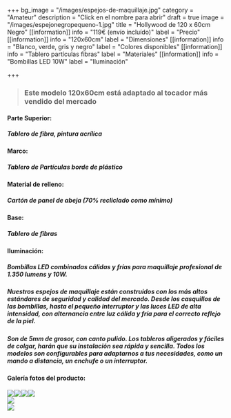 +++
bg_image = "/images/espejos-de-maquillaje.jpg"
category = "Amateur"
description = "Click en el nombre para abrir"
draft = true
image = "/images/espejonegropequeno-1.jpg"
title = "Hollywood de 120 x 60cm Negro"
[[information]]
info = "119€ (envío incluído)"
label = "Precio"
[[information]]
info = "120x60cm"
label = "Dimensiones"
[[information]]
info = "Blanco, verde, gris y negro"
label = "Colores disponibles"
[[information]]
info = "Tablero partículas fibras"
label = "Materiales"
[[information]]
info = "Bombillas LED 10W"
label = "Iluminación"

+++
> ### Este modelo 120x60cm está adaptado al tocador más vendido del mercado

#### **Parte Superior:**

##### Tablero de fibra, pintura acrílica

#### **Marco:**

##### Tablero de Partículas borde de plástico

#### **Material de relleno:**

##### Cartón de panel de abeja (70% recliclado como mínimo)

#### **Base:**

##### Tablero de fibras

#### **Iluminación:**

##### Bombillas LED combinadas cálidas y frías para maquillaje profesional de 1.350 lumens y 10W.

##### Nuestros espejos de maquillaje están construidos con los más altos estándares de seguridad y calidad del mercado. Desde los casquillos de las bombillas, hasta el pequeño interruptor y las luces LED de alta intensidad, con alternancia entre luz cálida y fría para el correcto reflejo de la piel.

##### Son de 5mm de grosor, con canto pulido. Los tableros aligerados y fáciles de colgar, harán que su instalación sea rápida y sencilla. Todos los modelos son configurables para adaptarnos a tus necesidades, como un mando a distancia, un enchufe o un interruptor.

#### Galería fotos del producto:

![](/images/foto-tocador_062.png)![](/images/foto-tocador_011.png)![](/images/foto-tocador_022.png)![](/images/foto-tocador_032.png)  
![](/images/foto-tocador_042.png)  
![](/images/foto-tocador_052.png)